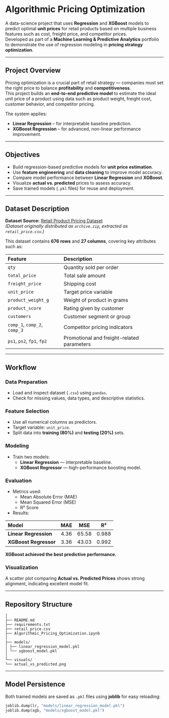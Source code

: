 # Algorithmic Pricing Optimization  

A data-science project that uses **Regression** and **XGBoost** models to predict optimal **unit prices** for retail products based on multiple business features such as cost, freight price, and competitor prices.  
Developed as part of a **Machine Learning & Predictive Analytics** portfolio to demonstrate the use of regression modeling in **pricing strategy optimization**.  

---

## Project Overview  

Pricing optimization is a crucial part of retail strategy — companies must set the right price to balance **profitability** and **competitiveness**.  
This project builds an **end-to-end predictive model** to estimate the ideal unit price of a product using data such as product weight, freight cost, customer behavior, and competitor pricing.  

The system applies:
- **Linear Regression** – for interpretable baseline prediction.  
- **XGBoost Regression** – for advanced, non-linear performance improvement.  

---

## Objectives  

- Build regression-based predictive models for **unit price estimation**.  
- Use **feature engineering** and **data cleaning** to improve model accuracy.  
- Compare model performance between **Linear Regression** and **XGBoost**.  
- Visualize **actual vs. predicted** prices to assess accuracy.  
- Save trained models (`.pkl` files) for reuse and deployment.  

---

## Dataset Description  

**Dataset Source:** [Retail Product Pricing Dataset](https://www.kaggle.com/datasets)  
*(Dataset originally distributed as `archive.zip`, extracted as `retail_price.csv`.)*

This dataset contains **676 rows** and **27 columns**, covering key attributes such as:  

| Feature | Description |
|:---------|:-------------|
| `qty` | Quantity sold per order |
| `total_price` | Total sale amount |
| `freight_price` | Shipping cost |
| `unit_price` | Target price variable |
| `product_weight_g` | Weight of product in grams |
| `product_score` | Rating given by customer |
| `customers` | Customer segment or group |
| `comp_1`, `comp_2`, `comp_3` | Competitor pricing indicators |
| `ps1`, `ps2`, `fp1`, `fp2` | Promotional and freight-related parameters |

---

## Workflow  

###  **Data Preparation**
- Load and inspect dataset (`.csv`) using `pandas`.  
- Check for missing values, data types, and descriptive statistics.  

### **Feature Selection**
- Use all numerical columns as predictors.  
- Target variable: `unit_price`.  
- Split data into **training (80%)** and **testing (20%)** sets.  

### **Modeling**
- Train two models:  
  - **Linear Regression** — interpretable baseline.  
  - **XGBoost Regressor** — high-performance boosting model.  

### **Evaluation**
- Metrics used:  
  - Mean Absolute Error (MAE)  
  - Mean Squared Error (MSE)  
  - R² Score  
- Results:  

| Model | MAE | MSE | R² |
|:------|:----:|:----:|:--:|
| **Linear Regression** | 4.36 | 65.58 | 0.988 |
| **XGBoost Regressor** | 3.36 | 43.03 | 0.992 |

**XGBoost achieved the best predictive performance.**

### **Visualization**
A scatter plot comparing **Actual vs. Predicted Prices** shows strong alignment, indicating excellent model fit.

---

## Repository Structure  

```
│
├── README.md
├── requirements.txt
├── retail_price.csv
├── Algorithmic_Pricing_Optimization.ipynb
│
├── models/
│ ├── linear_regression_model.pkl
│ └── xgboost_model.pkl
│
└── visuals/
└── actual_vs_predicted.png
```

---

## Model Persistence  

Both trained models are saved as `.pkl` files using **joblib** for easy reloading:

```python
joblib.dump(lr, "models/linear_regression_model.pkl")
joblib.dump(xgb, "models/xgboost_model.pkl")
```


